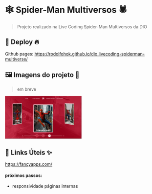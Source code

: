 # 🕸️ Spider-Man Multiversos 🕷️

> Projeto realizado na Live Coding Spider-Man Multiversos da DIO

## 🚀 Deploy 🔥

Github pages: https://rodolfohok.github.io/dio.livecoding-spiderman-multiverse/

## 🖼️ Imagens do projeto 👀

> em breve

<img src="https://raw.githubusercontent.com/rodolfoHOk/portfolio-img/main/images/spider-verse-01.png" alt="Spider Verse 01" width="250"/>

## 🔗 Links Úteis ✨

https://fancyapps.com/

#### próximos passos:

- responsividade páginas internas
